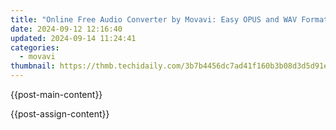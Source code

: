 ```yaml
---
title: "Online Free Audio Converter by Movavi: Easy OPUS and WAV Format Transformation"
date: 2024-09-12 12:16:40
updated: 2024-09-14 11:24:41
categories:
  - movavi
thumbnail: https://thmb.techidaily.com/3b7b4456dc7ad41f160b3b08d3d5d91e6d91d4dab0af95e72991a09011c46f8f.jpg
---
```


{{post-main-content}}

<ins class="adsbygoogle"
     style="display:block"
     data-ad-format="autorelaxed"
     data-ad-client="ca-pub-7571918770474297"
     data-ad-slot="1223367746"></ins>

{{post-assign-content}}

<ins class="adsbygoogle"
     style="display:block"
     data-ad-client="ca-pub-7571918770474297"
     data-ad-slot="8358498916"
     data-ad-format="auto"
     data-full-width-responsive="true"></ins>
